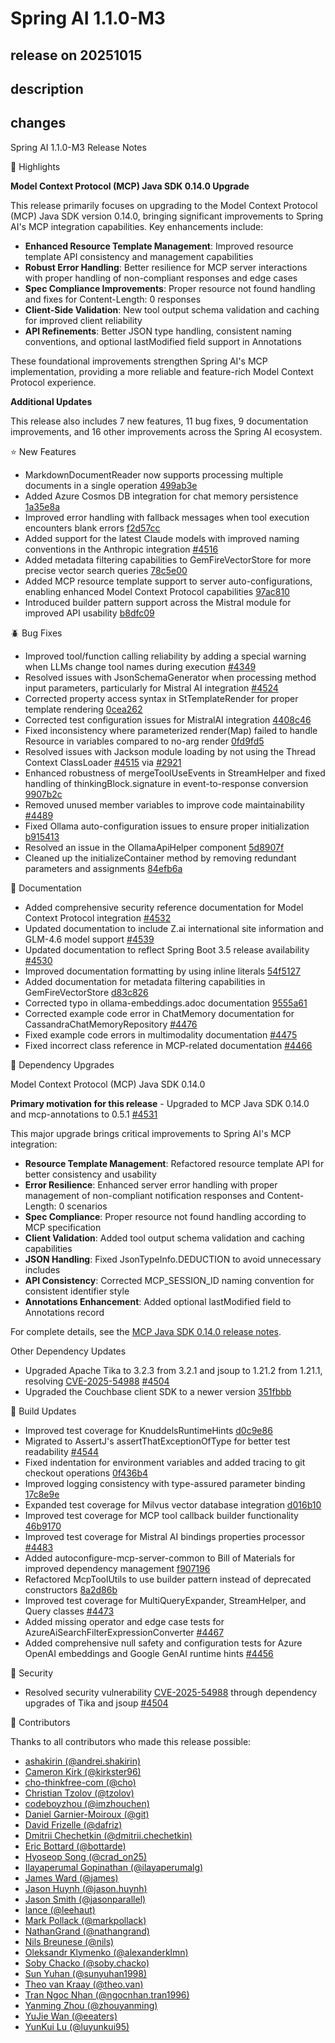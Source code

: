 # Spring AI 1.1.0-M3

## release on 20251015
## description
## changes
Spring AI 1.1.0-M3 Release Notes

🎯 Highlights

<strong>Model Context Protocol (MCP) Java SDK 0.14.0 Upgrade</strong>

This release primarily focuses on upgrading to the Model Context Protocol (MCP) Java SDK version 0.14.0, bringing significant improvements to Spring AI's MCP integration capabilities. Key enhancements include:

* <strong>Enhanced Resource Template Management</strong>: Improved resource template API consistency and management capabilities
* <strong>Robust Error Handling</strong>: Better resilience for MCP server interactions with proper handling of non-compliant responses and edge cases
* <strong>Spec Compliance Improvements</strong>: Proper resource not found handling and fixes for Content-Length: 0 responses
* <strong>Client-Side Validation</strong>: New tool output schema validation and caching for improved client reliability
* <strong>API Refinements</strong>: Better JSON type handling, consistent naming conventions, and optional lastModified field support in Annotations

These foundational improvements strengthen Spring AI's MCP implementation, providing a more reliable and feature-rich Model Context Protocol experience.

<strong>Additional Updates</strong>

This release also includes 7 new features, 11 bug fixes, 9 documentation improvements, and 16 other improvements across the Spring AI ecosystem.

⭐ New Features

* MarkdownDocumentReader now supports processing multiple documents in a single operation <a href="https://github.com/spring-projects/spring-ai/commit/499ab3ee75df3a395fb0b2c1216fb9bce924bc82">499ab3e</a>
* Added Azure Cosmos DB integration for chat memory persistence <a href="https://github.com/spring-projects/spring-ai/commit/1a35e8a65b56e01e209c1f167095f8a7ed083216">1a35e8a</a>
* Improved error handling with fallback messages when tool execution encounters blank errors <a href="https://github.com/spring-projects/spring-ai/commit/f2d57cc3fd0bca467d47ae8b68113e4eef32815d">f2d57cc</a>
* Added support for the latest Claude models with improved naming conventions in the Anthropic integration <a href="https://github.com/spring-projects/spring-ai/pull/4516" data-hovercard-type="pull_request" data-hovercard-url="/spring-projects/spring-ai/pull/4516/hovercard">#4516</a>
* Added metadata filtering capabilities to GemFireVectorStore for more precise vector search queries <a href="https://github.com/spring-projects/spring-ai/commit/78c5e001d39e40f0da1f5b7b2b78a38f2047c01f">78c5e00</a>
* Added MCP resource template support to server auto-configurations, enabling enhanced Model Context Protocol capabilities <a href="https://github.com/spring-projects/spring-ai/commit/97ac810821173bdc998cf00d1e57912f18b013f3">97ac810</a>
* Introduced builder pattern support across the Mistral module for improved API usability <a href="https://github.com/spring-projects/spring-ai/commit/b8dfc090b0af53dcdaa52a9d8bf8f50fe25441a2">b8dfc09</a>

🪲 Bug Fixes

* Improved tool/function calling reliability by adding a special warning when LLMs change tool names during execution <a href="https://github.com/spring-projects/spring-ai/pull/4349" data-hovercard-type="pull_request" data-hovercard-url="/spring-projects/spring-ai/pull/4349/hovercard">#4349</a>
* Resolved issues with JsonSchemaGenerator when processing method input parameters, particularly for Mistral AI integration <a href="https://github.com/spring-projects/spring-ai/pull/4524" data-hovercard-type="pull_request" data-hovercard-url="/spring-projects/spring-ai/pull/4524/hovercard">#4524</a>
* Corrected property access syntax in StTemplateRender for proper template rendering <a href="https://github.com/spring-projects/spring-ai/commit/0cea262258b31a335f97505a69a5ac5a47baf5bd">0cea262</a>
* Corrected test configuration issues for MistralAI integration <a href="https://github.com/spring-projects/spring-ai/commit/4408c4620e622ede10bedac9c36703fa8a838d97">4408c46</a>
* Fixed inconsistency where parameterized render(Map) failed to handle Resource in variables compared to no-arg render <a href="https://github.com/spring-projects/spring-ai/commit/0fd9fd59107569047c4d3fa17a6183ee3c4e3d95">0fd9fd5</a>
* Resolved issues with Jackson module loading by not using the Thread Context ClassLoader <a href="https://github.com/spring-projects/spring-ai/pull/4515" data-hovercard-type="pull_request" data-hovercard-url="/spring-projects/spring-ai/pull/4515/hovercard">#4515</a> via <a href="https://github.com/spring-projects/spring-ai/issues/2921" data-hovercard-type="issue" data-hovercard-url="/spring-projects/spring-ai/issues/2921/hovercard">#2921</a>
* Enhanced robustness of mergeToolUseEvents in StreamHelper and fixed handling of thinkingBlock.signature in event-to-response conversion <a href="https://github.com/spring-projects/spring-ai/commit/9907b2c1f9efff8ddec684c1888c40442126513e">9907b2c</a>
* Removed unused member variables to improve code maintainability <a href="https://github.com/spring-projects/spring-ai/pull/4489" data-hovercard-type="pull_request" data-hovercard-url="/spring-projects/spring-ai/pull/4489/hovercard">#4489</a>
* Fixed Ollama auto-configuration issues to ensure proper initialization <a href="https://github.com/spring-projects/spring-ai/commit/b915413b3caf189221f5ed28740ee72da00f992c">b915413</a>
* Resolved an issue in the OllamaApiHelper component <a href="https://github.com/spring-projects/spring-ai/commit/5d8907f3cfc7a66f37de7dd6bd7ec2a511e7a238">5d8907f</a>
* Cleaned up the initializeContainer method by removing redundant parameters and assignments <a href="https://github.com/spring-projects/spring-ai/commit/84efb6a63628e80a1bb848524d3b8c43a9fbcd3c">84efb6a</a>

📓 Documentation

* Added comprehensive security reference documentation for Model Context Protocol integration <a href="https://github.com/spring-projects/spring-ai/pull/4532" data-hovercard-type="pull_request" data-hovercard-url="/spring-projects/spring-ai/pull/4532/hovercard">#4532</a>
* Updated documentation to include Z.ai international site information and GLM-4.6 model support <a href="https://github.com/spring-projects/spring-ai/pull/4539" data-hovercard-type="pull_request" data-hovercard-url="/spring-projects/spring-ai/pull/4539/hovercard">#4539</a>
* Updated documentation to reflect Spring Boot 3.5 release availability <a href="https://github.com/spring-projects/spring-ai/pull/4530" data-hovercard-type="pull_request" data-hovercard-url="/spring-projects/spring-ai/pull/4530/hovercard">#4530</a>
* Improved documentation formatting by using inline literals <a href="https://github.com/spring-projects/spring-ai/commit/54f51271dcd0c766e103efaadf8e78a458d542cb">54f5127</a>
* Added documentation for metadata filtering capabilities in GemFireVectorStore <a href="https://github.com/spring-projects/spring-ai/commit/d83c82650cd20298436b837ec4f939756d173303">d83c826</a>
* Corrected typo in ollama-embeddings.adoc documentation <a href="https://github.com/spring-projects/spring-ai/commit/9555a61c2eda0daf47da0816692d2d487251ae92">9555a61</a>
* Corrected example code error in ChatMemory documentation for CassandraChatMemoryRepository <a href="https://github.com/spring-projects/spring-ai/pull/4476" data-hovercard-type="pull_request" data-hovercard-url="/spring-projects/spring-ai/pull/4476/hovercard">#4476</a>
* Fixed example code errors in multimodality documentation <a href="https://github.com/spring-projects/spring-ai/pull/4475" data-hovercard-type="pull_request" data-hovercard-url="/spring-projects/spring-ai/pull/4475/hovercard">#4475</a>
* Fixed incorrect class reference in MCP-related documentation <a href="https://github.com/spring-projects/spring-ai/pull/4466" data-hovercard-type="pull_request" data-hovercard-url="/spring-projects/spring-ai/pull/4466/hovercard">#4466</a>

🔨 Dependency Upgrades

Model Context Protocol (MCP) Java SDK 0.14.0

<strong>Primary motivation for this release</strong> - Upgraded to MCP Java SDK 0.14.0 and mcp-annotations to 0.5.1 <a href="https://github.com/spring-projects/spring-ai/pull/4531" data-hovercard-type="pull_request" data-hovercard-url="/spring-projects/spring-ai/pull/4531/hovercard">#4531</a>

This major upgrade brings critical improvements to Spring AI's MCP integration:

* <strong>Resource Template Management</strong>: Refactored resource template API for better consistency and usability
* <strong>Error Resilience</strong>: Enhanced server error handling with proper management of non-compliant notification responses and Content-Length: 0 scenarios
* <strong>Spec Compliance</strong>: Proper resource not found handling according to MCP specification
* <strong>Client Validation</strong>: Added tool output schema validation and caching capabilities
* <strong>JSON Handling</strong>: Fixed JsonTypeInfo.DEDUCTION to avoid unnecessary includes
* <strong>API Consistency</strong>: Corrected MCP_SESSION_ID naming convention for consistent identifier style
* <strong>Annotations Enhancement</strong>: Added optional lastModified field to Annotations record

For complete details, see the <a href="https://github.com/modelcontextprotocol/java-sdk/releases/tag/v0.14.0">MCP Java SDK 0.14.0 release notes</a>.

Other Dependency Updates

* Upgraded Apache Tika to 3.2.3 from 3.2.1 and jsoup to 1.21.2 from 1.21.1, resolving <a title="CVE-2025-54988" data-hovercard-type="advisory" data-hovercard-url="/advisories/GHSA-p72g-pv48-7w9x/hovercard" href="https://github.com/advisories/GHSA-p72g-pv48-7w9x">CVE-2025-54988</a> <a href="https://github.com/spring-projects/spring-ai/pull/4504" data-hovercard-type="pull_request" data-hovercard-url="/spring-projects/spring-ai/pull/4504/hovercard">#4504</a>
* Upgraded the Couchbase client SDK to a newer version <a href="https://github.com/spring-projects/spring-ai/commit/351fbbbae134e4c5f626398cc7005a9a9ee191d5">351fbbb</a>

🔩 Build Updates

* Improved test coverage for KnuddelsRuntimeHints <a href="https://github.com/spring-projects/spring-ai/commit/d0c9e863e4eb2ddb49ecb79d90adf31f601ed7ea">d0c9e86</a>
* Migrated to AssertJ's assertThatExceptionOfType for better test readability <a href="https://github.com/spring-projects/spring-ai/pull/4544" data-hovercard-type="pull_request" data-hovercard-url="/spring-projects/spring-ai/pull/4544/hovercard">#4544</a>
* Fixed indentation for environment variables and added tracing to git checkout operations <a href="https://github.com/spring-projects/spring-ai/commit/0f436b4cbf44b63b45b17970550a0b7923139a44">0f436b4</a>
* Improved logging consistency with type-assured parameter binding <a href="https://github.com/spring-projects/spring-ai/commit/17c8e9e0cfd2d6a291911d2f24246130d4207596">17c8e9e</a>
* Expanded test coverage for Milvus vector database integration <a href="https://github.com/spring-projects/spring-ai/commit/d016b1010df30303692c295db45ff58180437fb1">d016b10</a>
* Improved test coverage for MCP tool callback builder functionality <a href="https://github.com/spring-projects/spring-ai/commit/46b917070d4396ab0ee4296021c9016c6c9a1237">46b9170</a>
* Improved test coverage for Mistral AI bindings properties processor <a href="https://github.com/spring-projects/spring-ai/pull/4483" data-hovercard-type="pull_request" data-hovercard-url="/spring-projects/spring-ai/pull/4483/hovercard">#4483</a>
* Added autoconfigure-mcp-server-common to Bill of Materials for improved dependency management <a href="https://github.com/spring-projects/spring-ai/commit/f9071963c34dbdf836c9aeb2dfc7912281b6b083">f907196</a>
* Refactored McpToolUtils to use builder pattern instead of deprecated constructors <a href="https://github.com/spring-projects/spring-ai/commit/8a2d86b3abd93efe141476c59079a94068ba1109">8a2d86b</a>
* Improved test coverage for MultiQueryExpander, StreamHelper, and Query classes <a href="https://github.com/spring-projects/spring-ai/pull/4473" data-hovercard-type="pull_request" data-hovercard-url="/spring-projects/spring-ai/pull/4473/hovercard">#4473</a>
* Added missing operator and edge case tests for AzureAiSearchFilterExpressionConverter <a href="https://github.com/spring-projects/spring-ai/pull/4467" data-hovercard-type="pull_request" data-hovercard-url="/spring-projects/spring-ai/pull/4467/hovercard">#4467</a>
* Added comprehensive null safety and configuration tests for Azure OpenAI embeddings and Google GenAI runtime hints <a href="https://github.com/spring-projects/spring-ai/pull/4456" data-hovercard-type="pull_request" data-hovercard-url="/spring-projects/spring-ai/pull/4456/hovercard">#4456</a>

🔐 Security

* Resolved security vulnerability <a title="CVE-2025-54988" data-hovercard-type="advisory" data-hovercard-url="/advisories/GHSA-p72g-pv48-7w9x/hovercard" href="https://github.com/advisories/GHSA-p72g-pv48-7w9x">CVE-2025-54988</a> through dependency upgrades of Tika and jsoup <a href="https://github.com/spring-projects/spring-ai/pull/4504" data-hovercard-type="pull_request" data-hovercard-url="/spring-projects/spring-ai/pull/4504/hovercard">#4504</a>

🙏 Contributors

Thanks to all contributors who made this release possible:

* <a href="https://github.com/andrei.shakirin">ashakirin (@andrei.shakirin)</a>
* <a href="https://github.com/kirkster96">Cameron Kirk (@kirkster96)</a>
* <a href="https://github.com/cho">cho-thinkfree-com (@cho)</a>
* <a href="https://github.com/tzolov">Christian Tzolov (@tzolov)</a>
* <a href="https://github.com/imzhouchen">codeboyzhou (@imzhouchen)</a>
* <a href="https://github.com/git">Daniel Garnier-Moiroux (@git)</a>
* <a href="https://github.com/dafriz">David Frizelle (@dafriz)</a>
* <a href="https://github.com/dmitrii.chechetkin">Dmitrii Chechetkin (@dmitrii.chechetkin)</a>
* <a href="https://github.com/bottarde">Eric Bottard (@bottarde)</a>
* <a href="https://github.com/crad_on25">Hyoseop Song (@crad_on25)</a>
* <a href="https://github.com/ilayaperumalg">Ilayaperumal Gopinathan (@ilayaperumalg)</a>
* <a href="https://github.com/james">James Ward (@james)</a>
* <a href="https://github.com/jason.huynh">Jason Huynh (@jason.huynh)</a>
* <a href="https://github.com/jasonparallel">Jason Smith (@jasonparallel)</a>
* <a href="https://github.com/leehaut">lance (@leehaut)</a>
* <a href="https://github.com/markpollack">Mark Pollack (@markpollack)</a>
* <a href="https://github.com/nathangrand">NathanGrand (@nathangrand)</a>
* <a href="https://github.com/nils">Nils Breunese (@nils)</a>
* <a href="https://github.com/alexanderklmn">Oleksandr Klymenko (@alexanderklmn)</a>
* <a href="https://github.com/soby.chacko">Soby Chacko (@soby.chacko)</a>
* <a href="https://github.com/sunyuhan1998">Sun Yuhan (@sunyuhan1998)</a>
* <a href="https://github.com/theo.van">Theo van Kraay (@theo.van)</a>
* <a href="https://github.com/ngocnhan.tran1996">Tran Ngoc Nhan (@ngocnhan.tran1996)</a>
* <a href="https://github.com/zhouyanming">Yanming Zhou (@zhouyanming)</a>
* <a href="https://github.com/eeaters">YuJie Wan (@eeaters)</a>
* <a href="https://github.com/luyunkui95">YunKui Lu (@luyunkui95)</a>

